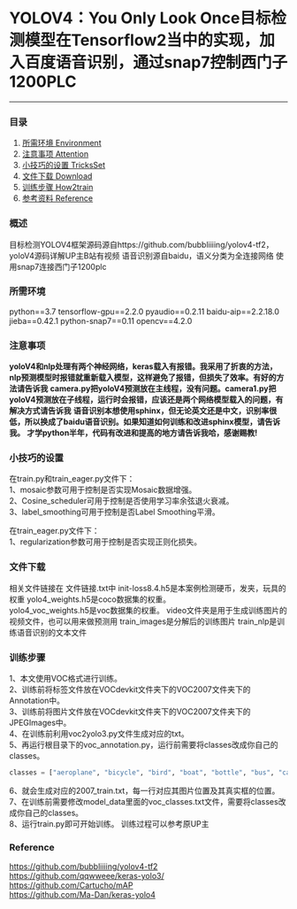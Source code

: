 # YOLOV4：You Only Look Once目标检测模型在Tensorflow2当中的实现，加入百度语音识别，通过snap7控制西门子1200PLC
---

### 目录
1. [所需环境 Environment](#所需环境)
2. [注意事项 Attention](#注意事项)
3. [小技巧的设置 TricksSet](#小技巧的设置)
4. [文件下载 Download](#文件下载)
5. [训练步骤 How2train](#训练步骤)
6. [参考资料 Reference](#Reference)

### 概述
目标检测YOLOV4框架源码源自https://github.com/bubbliiiing/yolov4-tf2，yoloV4源码详解UP主B站有视频
语音识别源自baidu，语义分类为全连接网络
使用snap7连接西门子1200plc

### 所需环境
python==3.7
tensorflow-gpu==2.2.0
pyaudio==0.2.11
baidu-aip==2.2.18.0
jieba==0.42.1
python-snap7==0.11
opencv==4.2.0

### 注意事项
**yoloV4和nlp处理有两个神经网络，keras载入有报错。我采用了折衷的方法，nlp预测模型时报错就重新载入模型，这样避免了报错，但损失了效率。有好的方法请告诉我** 
**camera.py把yoloV4预测放在主线程，没有问题。camera1.py把yoloV4预测放在子线程，运行时会报错，应该还是两个网络模型载入的问题，有解决方式请告诉我**
**语音识别本想使用sphinx，但无论英文还是中文，识别率很低，所以换成了baidu语音识别。如果知道如何训练和改进sphinx模型，请告诉我。**
**才学python半年，代码有改进和提高的地方请告诉我哈，感谢赐教!**  

### 小技巧的设置
在train.py和train_eager.py文件下：   
1、mosaic参数可用于控制是否实现Mosaic数据增强。   
2、Cosine_scheduler可用于控制是否使用学习率余弦退火衰减。   
3、label_smoothing可用于控制是否Label Smoothing平滑。  

在train_eager.py文件下：   
1、regularization参数可用于控制是否实现正则化损失。  

### 文件下载
相关文件链接在 文件链接.txt中
init-loss8.4.h5是本案例检测硬币，发夹，玩具的权重
yolo4_weights.h5是coco数据集的权重。  
yolo4_voc_weights.h5是voc数据集的权重。
video文件夹是用于生成训练图片的视频文件，也可以用来做预测用
train_images是分解后的训练图片
train_nlp是训练语音识别的文本文件

### 训练步骤
1、本文使用VOC格式进行训练。  
2、训练前将标签文件放在VOCdevkit文件夹下的VOC2007文件夹下的Annotation中。  
3、训练前将图片文件放在VOCdevkit文件夹下的VOC2007文件夹下的JPEGImages中。  
4、在训练前利用voc2yolo3.py文件生成对应的txt。  
5、再运行根目录下的voc_annotation.py，运行前需要将classes改成你自己的classes。  
```python
classes = ["aeroplane", "bicycle", "bird", "boat", "bottle", "bus", "car", "cat", "chair", "cow", "diningtable", "dog", "horse", "motorbike", "person", "pottedplant", "sheep", "sofa", "train", "tvmonitor"]
```
6、就会生成对应的2007_train.txt，每一行对应其图片位置及其真实框的位置。  
7、在训练前需要修改model_data里面的voc_classes.txt文件，需要将classes改成你自己的classes。  
8、运行train.py即可开始训练。
训练过程可以参考原UP主

### Reference
https://github.com/bubbliiiing/yolov4-tf2
https://github.com/qqwweee/keras-yolo3/  
https://github.com/Cartucho/mAP  
https://github.com/Ma-Dan/keras-yolo4  
